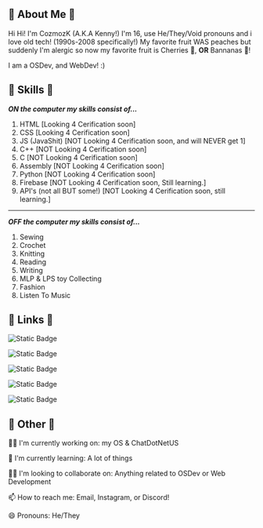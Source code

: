 
## 🚀 About Me 🚀

Hi Hi! I'm CozmozK (A.K.A Kenny!) I'm 16, use He/They/Void pronouns and i love old tech! (1990s-2008 specifically!) My favorite fruit WAS peaches but suddenly I'm alergic so now my favorite fruit is Cherries 🍒, **OR** Bannanas 🍌!

I am a OSDev, and WebDev! :)
## 💾 Skills 💾

***ON the computer my skills consist of...***

1. HTML [Looking 4 Cerification soon]
2. CSS [Looking 4 Cerification soon]
3. JS (JavaShit) [NOT Looking 4 Cerification soon, and will NEVER get 1]
4. C++ [NOT Looking 4 Cerification soon]
5. C [NOT Looking 4 Cerification soon]
6. Assembly [NOT Looking 4 Cerification soon]
7. Python [NOT Looking 4 Cerification soon]
8. Firebase [NOT Looking 4 Cerification soon, Still learning.]
9. API's (not all BUT some!) [NOT Looking 4 Cerification soon, still learning.]


---

***OFF the computer my skills consist of...***

1. Sewing
2. Crochet
3. Knitting
4. Reading
5. Writing
6. MLP & LPS toy Collecting
7. Fashion
8. Listen To Music
## 🔗 Links 🔗

![Static Badge](https://img.shields.io/badge/Main%20Channel%20-%20CozmozK%20-%20blue?style=for-the-badge&link=https%3A%2F%2Fwww.youtube.com%2F%40CozmozK)


![Static Badge](https://img.shields.io/badge/Second_Channel-%20CozmozK_Crafts%20-%20blue?style=for-the-badge&link=https%3A%2F%2Fwww.youtube.com%2F%40CozmozKCrafts)


![Static Badge](https://img.shields.io/badge/KOFI-%20CozmozK%20-%20red?style=for-the-badge&link=https%3A%2F%2Fko-fi.com%2Fcozmozk)


![Static Badge](https://img.shields.io/badge/Twitter%20-%20CozmozK%20-%20black?style=for-the-badge&link=https%3A%2F%2Fx.com%2Fcozmozk)


![Static Badge](https://img.shields.io/badge/GitHub%20-%20SillyKenny%20-%20navy?style=for-the-badge&link=https%3A%2F%2Fgithub.com%2FSillyKenny)



## 🔔 Other 🔔
👩‍💻 I'm currently working on: my OS & ChatDotNetUS

🧠 I'm currently learning: A lot of things

👯‍♀️ I'm looking to collaborate on: Anything related to OSDev or Web Development

📫 How to reach me: Email, Instagram, or Discord!

😄 Pronouns: He/They
